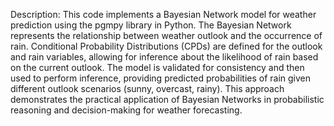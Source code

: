 Description:
This code implements a Bayesian Network model for weather prediction using the pgmpy library in Python. The Bayesian Network represents the relationship between weather outlook and the occurrence of rain. Conditional Probability Distributions (CPDs) are defined for the outlook and rain variables, allowing for inference about the likelihood of rain based on the current outlook. The model is validated for consistency and then used to perform inference, providing predicted probabilities of rain given different outlook scenarios (sunny, overcast, rainy). This approach demonstrates the practical application of Bayesian Networks in probabilistic reasoning and decision-making for weather forecasting.




